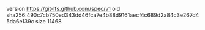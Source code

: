 version https://git-lfs.github.com/spec/v1
oid sha256:490c7cb750ed343dd46fca7e4b88d9161aecf4c689d2a84c3e267d45da6e139c
size 11468
